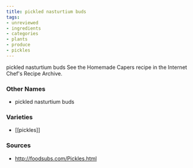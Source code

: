 ```yaml
---
title: pickled nasturtium buds
tags:
- unreviewed
- ingredients
- categories
- plants
- produce
- pickles
---
```

pickled nasturtium buds See the Homemade Capers recipe in the Internet Chef's Recipe Archive.

### Other Names

* pickled nasturtium buds

### Varieties

* [[pickles]]

### Sources
* http://foodsubs.com/Pickles.html
